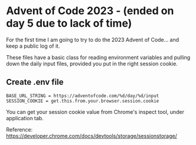 # Advent of Code 2023 - (ended on day 5 due to lack of time)

For the first time I am going to try to do the 2023 Advent of Code... and keep a public log of it.

These files have a basic class for reading environment variables and pulling down the daily input files, provided you put in the right session cookie.

## Create .env file

```
BASE_URL_STRING = https://adventofcode.com/%d/day/%d/input
SESSION_COOKIE = get.this.from.your.browser.session.cookie
```

You can get your session cookie value from Chrome's inspect tool, under application tab. 

Reference:  https://developer.chrome.com/docs/devtools/storage/sessionstorage/